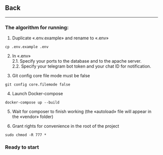 ## Back
<hr>

### The algorithm for running:

1. Duplicate «.env.example» and rename to «.env»
```
cp .env.example .env
```

2. In «.env»<br>
2.1. Specify your ports to the database and to the apache server.<br>
2.2. Specify your telegram bot token and your chat ID for notification.

3. Git config core file mode must be false
```
git config core.filemode false
```

4. Launch Docker-compose
```
docker-compose up --build
```

5. Wait for composer to finish working (the «autoload» file will appear in the «vendor» folder)

6. Grant rights for convenience in the root of the project
```
sudo chmod -R 777 *
```

### Ready to start
